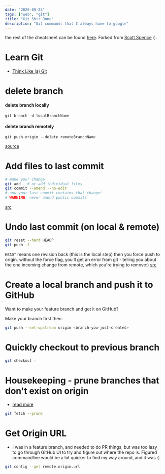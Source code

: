 ```yaml
---
date: "2020-09-23"
tags: ["web", "git"]
title: "Git Shit Done"
description: "Git commands that I always have to google"
---
```


the rest of the cheatsheet can be found [here](https://guide-cheatsheet.netlify.app/). Forked from [Scott Spence](https://scottspence.com/posts) :).

# Learn Git
- [Think Like (a) Git](https://think-like-a-git.net/)

# delete branch
#### delete branch locally

`git branch -d localBranchName`

#### delete branch remotely

`git push origin --delete remoteBranchName`

[source](https://www.freecodecamp.org/news/how-to-delete-a-git-branch-both-locally-and-remotely/)


# Add files to last commit

```bash
# make your change
git add . # or add individual files
git commit --amend --no-edit
# now your last commit contains that change!
# WARNING: never amend public commits
```
[src](https://ohshitgit.com/)

# Undo last commit (on local & remote)

```bash
git reset --hard HEAD^
git push -f
```

`HEAD^` means one revision back (this is the local step) then you
force push to origin. without the force flag, you'll get an error from
git - telling you about the one incoming change from remote, which
you're trying to remove:)
[src](https://stackoverflow.com/questions/4647301/rolling-back-local-and-remote-git-repository-by-1-commit)

# Create a local branch and push it to GitHub

Want to make your feature branch and get it on GitHub?

Make your branch first then:

```bash
git push --set-upstream origin <branch-you-just-created>
```

# Quickly checkout to previous branch

```bash
git checkout -
```

# Housekeeping - prune branches that don't exist on origin
- [read more](https://www.codeleaks.io/git-prune-command-to-clean-up-local-branches/)

```bash
git fetch --prune
```

# Get Origin URL
- I was in a feature branch, and needed to do PR things, but was too lazy to go through GitHub UI to try and figure out where the repo is. Figured commandline would be a lot quicker to find my way around, and it was :)

```bash
git config --get remote.origin.url
```